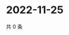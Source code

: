 # 2022-11-25

共 0 条

<!-- BEGIN WEIBO -->
<!-- 最后更新时间 Fri Nov 25 2022 02:01:27 GMT+0800 (China Standard Time) -->

<!-- END WEIBO -->
